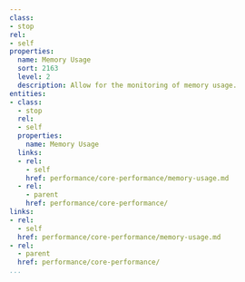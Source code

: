 ```yaml
---
class:
- stop
rel:
- self
properties:
  name: Memory Usage
  sort: 2163
  level: 2
  description: Allow for the monitoring of memory usage.
entities:
- class:
  - stop
  rel:
  - self
  properties:
    name: Memory Usage
  links:
  - rel:
    - self
    href: performance/core-performance/memory-usage.md
  - rel:
    - parent
    href: performance/core-performance/
links:
- rel:
  - self
  href: performance/core-performance/memory-usage.md
- rel:
  - parent
  href: performance/core-performance/
...
```

